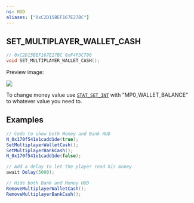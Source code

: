 ```yaml
---
ns: HUD
aliases: ["0xC2D15BEF167E27BC"]
---
```

## SET_MULTIPLAYER_WALLET_CASH

```c
// 0xC2D15BEF167E27BC 0xF4F3C796
void SET_MULTIPLAYER_WALLET_CASH();
```

Preview image:

![](https://docs.fivem.net/natives/0xDD21B55DF695CD0A.png)

To change money value use [`STAT_SET_INT`](#_0xB3271D7AB655B441) with "MP0_WALLET_BALANCE" to whatever value you need to.

## Examples

```cs
// Code to show both Money and Bank HUD
N_0x170f541e1cadd1de(true);
SetMultiplayerWalletCash();
SetMultiplayerBankCash();
N_0x170f541e1cadd1de(false);

// Add a delay to let the player read his money
await Delay(5000);

// Hide both Bank and Money HUD
RemoveMultiplayerWalletCash();
RemoveMultiplayerBankCash();
```
